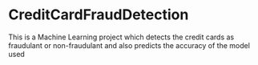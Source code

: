 # CreditCardFraudDetection
This is a Machine Learning project which detects the credit cards as fraudulant or non-fraudulant and also predicts the accuracy of the model used
